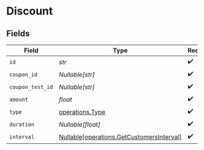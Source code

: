 # Discount


## Fields

| Field                                                                                        | Type                                                                                         | Required                                                                                     | Description                                                                                  |
| -------------------------------------------------------------------------------------------- | -------------------------------------------------------------------------------------------- | -------------------------------------------------------------------------------------------- | -------------------------------------------------------------------------------------------- |
| `id`                                                                                         | *str*                                                                                        | :heavy_check_mark:                                                                           | N/A                                                                                          |
| `coupon_id`                                                                                  | *Nullable[str]*                                                                              | :heavy_check_mark:                                                                           | N/A                                                                                          |
| `coupon_test_id`                                                                             | *Nullable[str]*                                                                              | :heavy_check_mark:                                                                           | N/A                                                                                          |
| `amount`                                                                                     | *float*                                                                                      | :heavy_check_mark:                                                                           | N/A                                                                                          |
| `type`                                                                                       | [operations.Type](../../models/operations/type.md)                                           | :heavy_check_mark:                                                                           | N/A                                                                                          |
| `duration`                                                                                   | *Nullable[float]*                                                                            | :heavy_check_mark:                                                                           | N/A                                                                                          |
| `interval`                                                                                   | [Nullable[operations.GetCustomersInterval]](../../models/operations/getcustomersinterval.md) | :heavy_check_mark:                                                                           | N/A                                                                                          |
